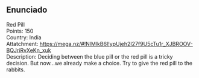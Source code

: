 ## **Enunciado**

Red Pill  
Points: 150   
Country: India   
Attatchment: https://mega.nz/#!NlMlkB6I!ypUjeh2I27f9U5cTu1r_XJBROOV-BQJriRvXeKn_xuk     
Description: Deciding between the blue pill or the red pill is a tricky decision. But now...we already make a choice. Try to give the red pill to the rabbits.  
